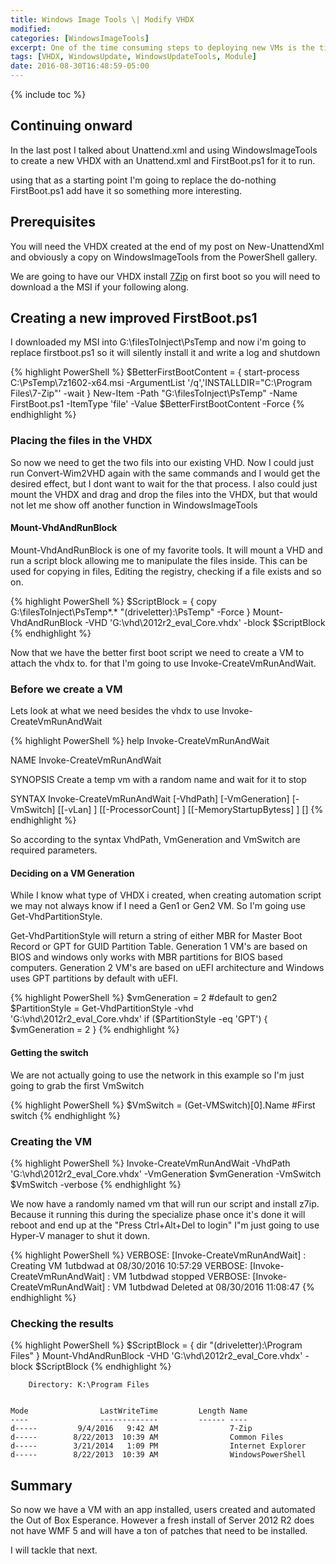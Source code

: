 ```yaml
---
title: Windows Image Tools \| Modify VHDX
modified:
categories: [WindowsImageTools]
excerpt: One of the time consuming steps to deploying new VMs is the time spend managing Images and and applying patches. I’m not big on Golden images. I tend to use a fully patched VHDX or VMDK  and let DSC handle the configuration and software. This is not the fastest, and at scale you need to create more then one image based on what saves the most time.  (IIS, SQL, Exchange, etc…).
tags: [VHDX, WindowsUpdate, WindowsUpdateTools, Module]
date: 2016-08-30T16:48:59-05:00
---
```


{% include toc %}

## Continuing onward

In the last post I talked about Unattend.xml and using WindowsImageTools to create a new VHDX with an Unattend.xml and FirstBoot.ps1 for it to run.

using that as a starting point I'm going to replace the do-nothing FirstBoot.ps1 add have it so something more interesting. 

## Prerequisites

You will need the VHDX created at the end of my post on New-UnattendXml and obviously a copy on WindowsImageTools from the PowerShell gallery.

We are going to have our VHDX install [7Zip](http://www.7-zip.org/download.html) on first boot so you will need to download a the MSI if your following along. 

## Creating a new improved FirstBoot.ps1

I downloaded my MSI into G:\filesToInject\PsTemp and now i'm going to replace firstboot.ps1 so it will silently install it and write a log and shutdown

{% highlight PowerShell %}
$BetterFirstBootContent = {
   start-process C:\PsTemp\7z1602-x64.msi -ArgumentList '/q','INSTALLDIR="C:\Program Files\7-Zip"' -wait
}
 New-Item -Path "G:\filesToInject\PsTemp" -Name FirstBoot.ps1 -ItemType 'file' -Value $BetterFirstBootContent -Force
{% endhighlight %}

### Placing the files in the VHDX

So now we need to get the two fils into our existing VHD. Now I could just run Convert-Wim2VHD again with the same commands and I would get the desired effect, but I dont want to wait for the that process. I also could just mount the VHDX and drag and drop the files into the VHDX, but that would not let me show off another function in WindowsImageTools

#### Mount-VhdAndRunBlock

Mount-VhdAndRunBlock is one of my favorite tools. It will mount a VHD and run a script block allowing me to manipulate the files inside. This can be used for copying in files, Editing the registry, checking if a file exists and so on.

{% highlight PowerShell %}
$ScriptBlock = {
  copy G:\filesToInject\PsTemp\*.* "$($driveletter):\PsTemp\" -Force
} 
Mount-VhdAndRunBlock -VHD 'G:\vhd\2012r2_eval_Core.vhdx' -block $ScriptBlock
{% endhighlight %}

Now that we have the better first boot script we need to create a VM to attach the vhdx to. for that I'm going to use Invoke-CreateVmRunAndWait. 

### Before we create a VM 

Lets look at what we need besides the vhdx to use Invoke-CreateVmRunAndWait

{% highlight PowerShell %}
help Invoke-CreateVmRunAndWait

NAME
    Invoke-CreateVmRunAndWait

SYNOPSIS
    Create a temp vm with a random name and wait for it to stop


SYNTAX
    Invoke-CreateVmRunAndWait [-VhdPath] <String> [-VmGeneration] <Int32> [-VmSwitch] <String> [[-vLan] <Int32>]
    [[-ProcessorCount] <Int32>] [[-MemoryStartupBytess] <Int64>] [<CommonParameters>]
{% endhighlight %}

So according to the syntax VhdPath, VmGeneration and VmSwitch are required parameters.

#### Deciding on a VM Generation 

While I know what type of VHDX i created, when creating automation script we may not always know if I need a Gen1 or Gen2 VM. So I'm going use Get-VhdPartitionStyle.

Get-VhdPartitionStyle will return a string of either MBR for Master Boot Record or GPT for GUID Partition Table. Generation 1 VM's are based on BIOS and windows only works with MBR partitions for BIOS based computers. Generation 2 VM's are based on uEFI architecture and Windows uses GPT partitions by default with uEFI. 

{% highlight PowerShell %}
$vmGeneration = 2 #default to gen2 
$PartitionStyle = Get-VhdPartitionStyle -vhd 'G:\vhd\2012r2_eval_Core.vhdx'
if ($PartitionStyle -eq 'GPT') 
{
    $vmGeneration = 2
}
{% endhighlight %}

#### Getting the switch 

We are not actually going to use the network in this example so I'm just going to grab the first VmSwitch

{% highlight PowerShell %}
$VmSwitch = (Get-VMSwitch)[0].Name #First switch
{% endhighlight %}

### Creating the VM

{% highlight PowerShell %}
Invoke-CreateVmRunAndWait -VhdPath 'G:\vhd\2012r2_eval_Core.vhdx' -VmGeneration $vmGeneration -VmSwitch $VmSwitch -verbose
{% endhighlight %}

We now have a randomly named vm that will run our script and install z7ip. Because it running this during the specialize phase once it's done it will reboot and end up at the "Press Ctrl+Alt+Del to login" I"m just going to use Hyper-V manager to shut it down.

{% highlight PowerShell %}
VERBOSE: [Invoke-CreateVmRunAndWait] : Creating VM 1utbdwad at 08/30/2016 10:57:29
VERBOSE: [Invoke-CreateVmRunAndWait] : VM 1utbdwad stopped
VERBOSE: [Invoke-CreateVmRunAndWait] : VM 1utbdwad Deleted at 08/30/2016 11:08:47
{% endhighlight %}

### Checking the results

{% highlight PowerShell %}
$ScriptBlock = {
  dir "$($driveletter):\Program Files\"
} 
Mount-VhdAndRunBlock -VHD 'G:\vhd\2012r2_eval_Core.vhdx' -block $ScriptBlock
{% endhighlight %}

```
    Directory: K:\Program Files


Mode                LastWriteTime         Length Name
----                -------------         ------ ----
d-----         9/4/2016   9:42 AM                7-Zip
d-----        8/22/2013  10:39 AM                Common Files
d-----        3/21/2014   1:09 PM                Internet Explorer
d-----        8/22/2013  10:39 AM                WindowsPowerShell
```

## Summary

So now we have a VM with an app installed, users created and automated the Out of Box Esperance. However a fresh install of Server 2012 R2 does not have WMF 5 and will have a ton of patches that need to be installed.

I will tackle that next.
